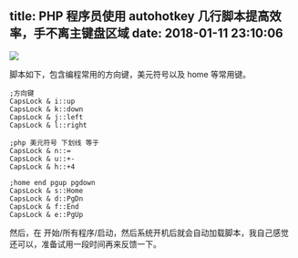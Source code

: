﻿title: PHP 程序员使用 autohotkey 几行脚本提高效率，手不离主键盘区域
date: 2018-01-11 23:10:06
---

![](/images/tool/IMG_20180111_220656.jpg)

脚本如下，包含编程常用的方向键，美元符号以及 home 等常用键。

```
;方向键
CapsLock & i::up
CapsLock & k::down
CapsLock & j::left
CapsLock & l::right

;php 美元符号 下划线 等于
CapsLock & n::=
CapsLock & u::+-
CapsLock & h::+4

;home end pgup pgdown
CapsLock & s::Home
CapsLock & d::PgDn
CapsLock & f::End
CapsLock & e::PgUp
```

然后，在 开始/所有程序/启动，然后系统开机后就会自动加载脚本，我自己感觉还可以，准备试用一段时间再来反馈一下。



